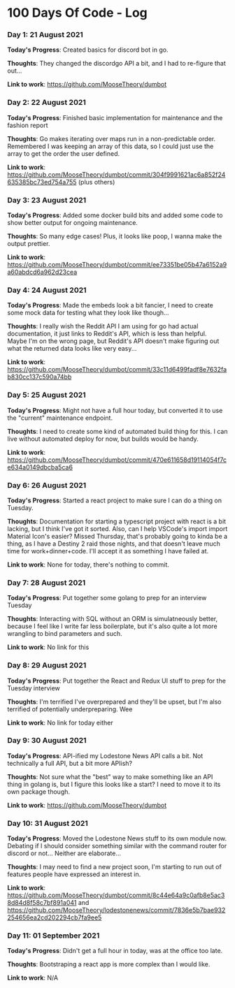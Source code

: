 # 100 Days Of Code - Log

### Day 1: 21 August 2021

**Today's Progress**: Created basics for discord bot in go.

**Thoughts**: They changed the discordgo API a bit, and I had to re-figure that out...

**Link to work**: https://github.com/MooseTheory/dumbot

### Day 2: 22 August 2021

**Today's Progress**: Finished basic implementation for maintenance and the fashion report

**Thoughts**: Go makes iterating over maps run in a non-predictable order. Remembered I was keeping an array of this data, so I could just use the array to get the order the user defined.

**Link to work**: https://github.com/MooseTheory/dumbot/commit/304f9991621ac6a852f24635385bc73ed754a755 (plus others)

### Day 3: 23 August 2021

**Today's Progress**: Added some docker build bits and added some code to show better output for ongoing maintenance.

**Thoughts**: So many edge cases! Plus, it looks like poop, I wanna make the output prettier.

**Link to work**: https://github.com/MooseTheory/dumbot/commit/ee73351be05b47a6152a9a60abdcd6a962d23cea

### Day 4: 24 August 2021

**Today's Progress**: Made the embeds look a bit fancier, I need to create some mock data for testing what they look like though...

**Thoughts**: I really wish the Reddit API I am using for go had actual documentation, it just links to Reddit's API, which is less than helpful.
Maybe I'm on the wrong page, but Reddit's API doesn't make figuring out what the returned data looks like very easy...

**Link to work**: https://github.com/MooseTheory/dumbot/commit/33c11d6499fadf8e7632fab830cc137c590a74bb

### Day 5: 25 August 2021

**Today's Progress**: Might not have a full hour today, but converted it to use the "current" maintenance endpoint.

**Thoughts**: I need to create some kind of automated build thing for this. I can live without automated deploy for now, but builds would be handy.

**Link to work**: https://github.com/MooseTheory/dumbot/commit/470e611658d19114054f7ce634a0149dbcba5ca6

### Day 6: 26 August 2021

**Today's Progress**: Started a react project to make sure I can do a thing on Tuesday.

**Thoughts**: Documentation for starting a typescript project with react is a bit lacking, but I think I've got it sorted. Also, can I help VSCode's import import Material Icon's easier?
Missed Thursday, that's probably going to kinda be a thing, as I have a Destiny 2 raid those nights, and that doesn't leave much time for work+dinner+code. I'll accept it as something I have failed at.

**Link to work**: None for today, there's nothing to commit.

### Day 7: 28 August 2021

**Today's Progress**: Put together some golang to prep for an interview Tuesday

**Thoughts**: Interacting with SQL without an ORM is simulatneously better, because I feel like I write far less boilerplate, but it's also quite a lot more wrangling to bind parameters and such.

**Link to work**: No link for this

### Day 8: 29 August 2021

**Today's Progress**: Put together the React and Redux UI stuff to prep for the Tuesday interview

**Thoughts**: I'm terrified I've overprepared and they'll be upset, but I'm also terrified of potentially underpreparing. Wee

**Link to work**: No link for today either

### Day 9: 30 August 2021

**Today's Progress**: API-ified my Lodestone News API calls a bit. Not technically a full API, but a bit more APIish?

**Thoughts**: Not sure what the "best" way to make something like an API thing in golang is, but I figure this looks like a start? I need to move it to its own package though.

**Link to work**: https://github.com/MooseTheory/dumbot

### Day 10: 31 August 2021

**Today's Progress**: Moved the Lodestone News stuff to its own module now. Debating if I should consider something similar with the command router for discord or not... Neither are elaborate...

**Thoughts**: I may need to find a new project soon, I'm starting to run out of features people have expressed an interest in.

**Link to work**: https://github.com/MooseTheory/dumbot/commit/8c44e64a9c0afb8e5ac38d84d8f58c7bf891a041 and https://github.com/MooseTheory/lodestonenews/commit/7836e5b7bae932254656ea2cd202294cb7fa9ee5

### Day 11: 01 September 2021

**Today's Progress**: Didn't get a full hour in today, was at the office too late.

**Thoughts**: Bootstraping a react app is more complex than I would like.

**Link to work**: N/A
